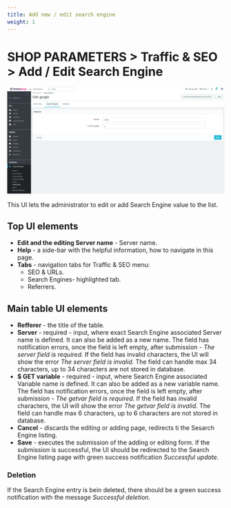 ```yaml
---
title: Add new / edit search engine
weight: 1
---
```

# SHOP PARAMETERS > Traffic & SEO > Add / Edit Search Engine

![Add or Edit Search Engine](static/img/traffic-and-seo-add-edit-search-engine.png)

This UI lets the administrator to edit or add Search Engine value to the list.

## Top UI elements

- **Edit and the editing Server name** - Server name.
- **Help** - a side-bar with the helpful information, how to navigate in this page.
- **Tabs** - navigation tabs for Traffic & SEO menu:
  - SEO & URLs.
  - Search Engines- highlighted tab.
  - Referrers.

## Main table UI elements

- **Refferer** - the title of the table.
- **Server** - required - input, where exact Search Engine associated Server name is defined. It can also be added as a new name. The field has notification errors, once the field is left empty, after submission - _The server field is required._ If the field has invalid characters, the UI will show the error _The server field is invalid._ The field can handle max 34 characters, up to 34 characters are not stored in database.
- **$ GET variable** - required - input, where Search Engine associated Variable name is defined. It can also be added as a new variable name. The field has notification errors, once the field is left empty, after submission - _The getvar field is required._ If the field has invalid characters, the UI will show the error _The getvar field is invalid._ The field can handle max 6 characters, up to 6 characters are not stored in database.
- **Cancel** - discards the editing or adding page, redirects ti the Sesarch Engine listing.
- **Save** - executes the submission of the adding or editing form. If the submission is successful, the UI should be redirected to the Search Engine listing page with green success notification _Successful update._

### Deletion

If the Search Engine entry is bein deleted, there should be a green success notification with the message _Successful deletion_. 
